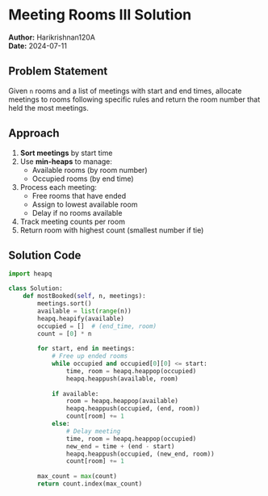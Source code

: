 # Meeting Rooms III Solution
**Author:** Harikrishnan120A  
**Date:** 2024-07-11

## Problem Statement
Given `n` rooms and a list of meetings with start and end times, allocate meetings to rooms following specific rules and return the room number that held the most meetings.

## Approach
1. **Sort meetings** by start time
2. Use **min-heaps** to manage:
   - Available rooms (by room number)
   - Occupied rooms (by end time)
3. Process each meeting:
   - Free rooms that have ended
   - Assign to lowest available room
   - Delay if no rooms available
4. Track meeting counts per room
5. Return room with highest count (smallest number if tie)

## Solution Code
```python
import heapq

class Solution:
    def mostBooked(self, n, meetings):
        meetings.sort()
        available = list(range(n))
        heapq.heapify(available)
        occupied = []  # (end_time, room)
        count = [0] * n
        
        for start, end in meetings:
            # Free up ended rooms
            while occupied and occupied[0][0] <= start:
                time, room = heapq.heappop(occupied)
                heapq.heappush(available, room)
            
            if available:
                room = heapq.heappop(available)
                heapq.heappush(occupied, (end, room))
                count[room] += 1
            else:
                # Delay meeting
                time, room = heapq.heappop(occupied)
                new_end = time + (end - start)
                heapq.heappush(occupied, (new_end, room))
                count[room] += 1
        
        max_count = max(count)
        return count.index(max_count)
